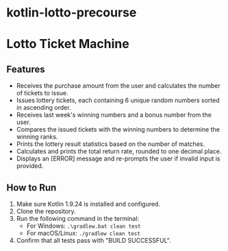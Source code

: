 # kotlin-lotto-precourse
# Lotto Ticket Machine

## Features
- Receives the purchase amount from the user and calculates the number of tickets to issue.
- Issues lottery tickets, each containing 6 unique random numbers sorted in ascending order.
- Receives last week's winning numbers and a bonus number from the user.
- Compares the issued tickets with the winning numbers to determine the winning ranks.
- Prints the lottery result statistics based on the number of matches.
- Calculates and prints the total return rate, rounded to one decimal place.
- Displays an [ERROR] message and re-prompts the user if invalid input is provided.

## How to Run
1. Make sure Kotlin 1.9.24 is installed and configured.
2. Clone the repository.
3. Run the following command in the terminal:
    - For Windows: `.\gradlew.bat clean test`
    - For macOS/Linux: `./gradlew clean test`
4. Confirm that all tests pass with "BUILD SUCCESSFUL".

